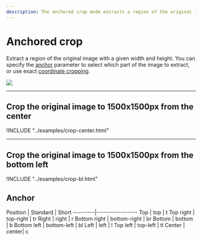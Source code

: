 ```yaml
---
description: The anchored crop mode extracts a region of the original image to the exact dimensions specified from a specific location.
---
```


# Anchored crop

Extract a region of the original image with a given width and height. You can specify the [anchor](#anchor) parameter to select which part of the image to extract, or use exact [coordinate cropping](exact.md).

![](https://zenhub.zengenti.com/image-examples/tree-frog-anchor-example.jpg?width=1000&quality=50)

---

## Crop the original image to 1500x1500px from the center

!INCLUDE "../examples/crop-center.html"

---

## Crop the original image to 1500x1500px from the bottom left

!INCLUDE "../examples/crop-bl.html"

## Anchor


Position | Standard | Short
---------|-----------------
Top | top | t
Top right |  top-right | tr
Right | right | r
Bottom right | bottom-right | br
Bottom | bottom | b
Bottom left | bottom-left | bl
Left | left | l
Top left | top-left | tl
Center | center| c